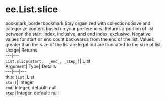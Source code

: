  
#  ee.List.slice 
bookmark_borderbookmark Stay organized with collections  Save and categorize content based on your preferences.
Returns a portion of list between the start index, inclusive, and end index, exclusive. Negative values for start or end count backwards from the end of the list. Values greater than the size of the list are legal but are truncated to the size of list. 
Usage| Returns  
---|---  
`List.slice(start,  _end_, _step_)`| List  
Argument| Type| Details  
---|---|---  
this: `list`| List  
`start`| Integer  
`end`| Integer, default: null  
`step`| Integer, default: null  
